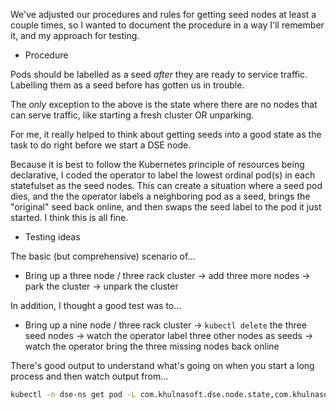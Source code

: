 We've adjusted our procedures and rules for getting seed nodes at least a couple times, so I wanted to document the procedure in a way I'll remember it, and my approach for testing.

- Procedure

Pods should be labelled as a seed *after* they are ready to service traffic. Labelling them as a seed before has gotten us in trouble.

The *only* exception to the above is the state where there are no nodes that can serve traffic, like starting a fresh cluster OR unparking.

For me, it really helped to think about getting seeds into a good state as the task to do right before we start a DSE node.

Because it is best to follow the Kubernetes principle of resources being declarative, I coded the operator to label the lowest ordinal pod(s) in each statefulset as the seed nodes. This can create a situation where a seed pod dies, and the the operator labels a neighboring pod as a seed, brings the "original" seed back online, and then swaps the seed label to the pod it just started. I think this is all fine.

- Testing ideas

The basic (but comprehensive) scenario of...
* Bring up a three node / three rack cluster -> add three more nodes -> park the cluster -> unpark the cluster

In addition, I thought a good test was to...

* Bring up a nine node / three rack cluster -> `kubectl delete` the three seed nodes ->  watch the operator label three other nodes as seeds -> watch the operator bring the three missing nodes back online 

There's good output to understand what's going on when you start a long process and then watch output from...
```bash
kubectl -n dse-ns get pod -L com.khulnasoft.dse.node.state,com.khulnasoft.dse.seednode -w
```